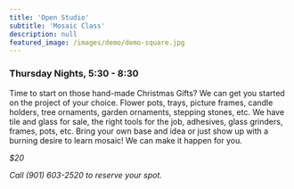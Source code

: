 ```yaml
---
title: 'Open Studio'
subtitle: 'Mosaic Class'
description: null
featured_image: /images/demo/demo-square.jpg
---
```


### Thursday Nights, 5:30 - 8:30

Time to start on those hand-made Christmas Gifts? We can get you started on the project of your choice. Flower pots, trays, picture frames, candle holders, tree ornaments, garden ornaments, stepping stones, etc. We have tile and glass for sale, the right tools for the job, adhesives, glass grinders, frames, pots, etc. Bring your own base and idea or just show up with a burning desire to learn mosaic! We can make it happen for you.

*$20*

*Call (901) 603-2520 to reserve your spot.*
